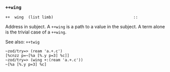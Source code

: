 ### `++wing`

    ++  wing  (list limb)                                   ::

Address in subject. A `++wing` is a path to a value in the subject. A
term alone is the trivial case of a `++wing`.

See also: `++twig`

    ~zod/try=> (ream 'a.+.c')
    [%cnzz p=~[%a [%.y p=3] %c]]
    ~zod/try=> (wing +:(ream 'a.+.c'))
    ~[%a [%.y p=3] %c]


